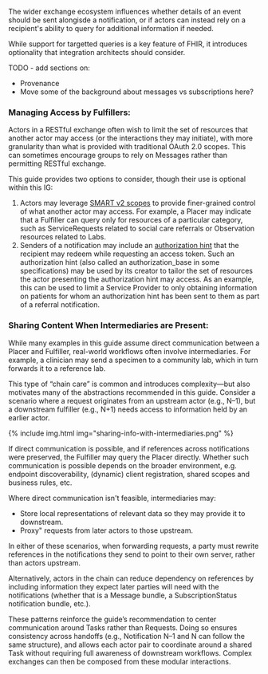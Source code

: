 The wider exchange ecosystem influences whether details of an event should be sent alongisde a notification, or if actors can instead rely on a recipient's ability to query for additional information if needed.

While support for targetted queries is a key feature of FHIR, it introduces optionality that integration architects should consider.  

TODO - add sections on:
* Provenance
* Move some of the background about messages vs subscriptions here?


### Managing Access by Fulfillers:
Actors in a RESTful exchange often wish to limit the set of resources that another actor may access (or the interactions they may initiate), with more granularity than what is provided with traditional OAuth 2.0 scopes. This can sometimes encourage groups to rely on Messages rather than permitting RESTful exchange.

This guide provides two options to consider, though their use is optional within this IG:

1. Actors may leverage [SMART v2 scopes](https://hl7.org/fhir/smart-app-launch/) to provide finer-grained control of what another actor may access. For example, a Placer may indicate that a Fulfiller can query only for resources of a particular category, such as ServiceRequests related to social care referrals or Observation resources related to Labs.
2. Senders of a notification may include an [authorization hint](https://build.fhir.org/ig/HL7/fhir-subscription-backport-ig/StructureDefinition-notification-authorization-hint.html) that the recipient may redeem while requesting an access token. Such an authorization hint (also called an authorization_base in some specifications) may be used by its creator to tailor the set of resources the actor presenting the authorization hint may access. As an example, this can be used to limit a Service Provider to only obtaining information on patients for whom an authorization hint has been sent to them as part of a referral notification.  


### Sharing Content When Intermediaries are Present:

While many examples in this guide assume direct communication between a Placer and Fulfiller, real-world workflows often involve intermediaries. For example, a clinician may send a specimen to a community lab, which in turn forwards it to a reference lab.

This type of “chain care” is common and introduces complexity—but also motivates many of the abstractions recommended in this guide. Consider a scenario where a request originates from an upstream actor (e.g., N–1), but a downstream fulfiller (e.g., N+1) needs access to information held by an earlier actor.

{% include img.html img="sharing-info-with-intermediaries.png" %}

If direct communication is possible, and if references across notifications were preserved, the Fulfiller may query the Placer directly. Whether such communication is possible depends on the broader environment, e.g. endpoint discoverability, (dynamic) client registration, shared scopes and business rules, etc.

Where direct communication isn't feasible, intermediaries may:
* Store local representations of relevant data so they may provide it to downstream.
* Proxy" requests from later actors to those upstream.

In either of these scenarios, when forwarding requests, a party must rewrite references in the notifications they send to point to their own server, rather than actors upstream.

Alternatively, actors in the chain can reduce dependency on references by including information they expect later parties will need with the notifications (whether that is a Message bundle, a SubscriptionStatus notification bundle, etc.).

These patterns reinforce the guide’s recommendation to center communication around Tasks rather than Requests. Doing so ensures consistency across handoffs (e.g., Notification N–1 and N can follow the same structure), and allows each actor pair to coordinate around a shared Task without requiring full awareness of downstream workflows. Complex exchanges can then be composed from these modular interactions.
